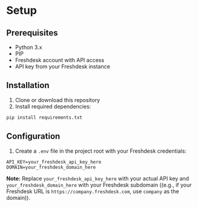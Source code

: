 # Setup

## Prerequisites

- Python 3.x
- PIP
- Freshdesk account with API access
- API key from your Freshdesk instance

## Installation

1. Clone or download this repository
2. Install required dependencies:

```bash
pip install requirements.txt
```

## Configuration

1. Create a `.env` file in the project root with your Freshdesk credentials:

```env
API_KEY=your_freshdesk_api_key_here
DOMAIN=your_freshdesk_domain_here
```

**Note:** Replace `your_freshdesk_api_key_here` with your actual API key and `your_freshdesk_domain_here` with your Freshdesk subdomain ((e.g., if your Freshdesk URL is `https://company.freshdesk.com`, use `company` as the domain)).